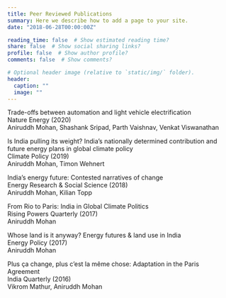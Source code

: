 ```yaml
---
title: Peer Reviewed Publications
summary: Here we describe how to add a page to your site.
date: "2018-06-28T00:00:00Z"

reading_time: false  # Show estimated reading time?
share: false  # Show social sharing links?
profile: false  # Show author profile?
comments: false  # Show comments?

# Optional header image (relative to `static/img/` folder).
header:
  caption: ""
  image: ""
---
```


Trade-offs between automation and light vehicle electrification \
Nature Energy (2020) \
Aniruddh Mohan, Shashank Sripad, Parth Vaishnav, Venkat Viswanathan 

Is India pulling its weight? India’s nationally determined contribution and future energy plans in global climate policy \
Climate Policy (2019) \
Aniruddh Mohan, Timon Wehnert

India’s energy future: Contested narratives of change \
Energy Research & Social Science (2018) \
Aniruddh Mohan, Kilian Topp

From Rio to Paris: India in Global Climate Politics \
Rising Powers Quarterly (2017) \
Aniruddh Mohan

Whose land is it anyway? Energy futures & land use in India \
Energy Policy (2017) \
Aniruddh Mohan

Plus ça change, plus c’est la même chose: Adaptation in the Paris Agreement \
India Quarterly (2016) \
Vikrom Mathur, Aniruddh Mohan
